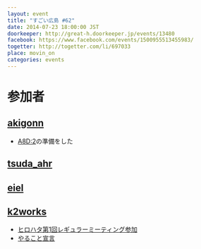 ```yaml
---
layout: event
title: "すごい広島 #62"
date: 2014-07-23 18:00:00 JST
doorkeeper: http://great-h.doorkeeper.jp/events/13480
facebook: https://www.facebook.com/events/1500955513455983/
togetter: http://togetter.com/li/697033
place: movin_on
categories: events
---
```


# 参加者

## [akigonn](https://twitter.com/akigonn)

* [A8D:2](http://augment8.org/)の準備をした


## [tsuda_ahr](http://twitter.com/tsuda_ahr)


## [eiel](http://eiel.info/)

## [k2works](https://github.com/k2works)

* [ヒロハタ第1回レギュラーミーティング参加](http://hiro-hata.com/)  
* [やること宣言](https://github.com/great-h/great-h.github.io/issues/1102)
